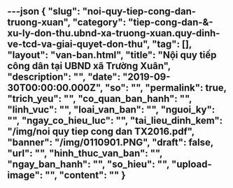 ---json
{
    "slug": "noi-quy-tiep-cong-dan-truong-xuan",
    "category": "tiep-cong-dan-&-xu-ly-don-thu.ubnd-xa-truong-xuan.quy-dinh-ve-tcd-va-giai-quyet-don-thu",
    "tag": [],
    "layout": "van-ban.html",
    "title": "Nội quy tiếp công dân tại UBND xã Trường Xuân",
    "description": "",
    "date": "2019-09-30T00:00:00.000Z",
    "so": "",
    "permalink": true,
    "trich_yeu": "",
    "co_quan_ban_hanh": "",
    "linh_vuc": "",
    "loai_van_ban": "",
    "nguoi_ky": "",
    "ngay_co_hieu_luc": "",
    "tai_lieu_dinh_kem": "/img/noi quy tiep cong dan TX2016.pdf",
    "banner": "/img/0110901.PNG",
    "draft": false,
    "url": "",
    "hinh_thuc_van_ban": "",
    "ngay_ban_hanh": "",
    "so_hieu": "",
    "upload-image": "",
    "__content__": ""
}
---
